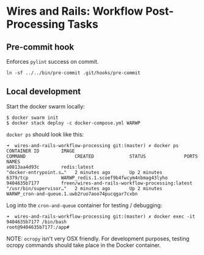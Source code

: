 # Wires and Rails: Workflow Post-Processing Tasks

## Pre-commit hook

Enforces `pylint` success on commit.

```
ln -sf ../../bin/pre-commit .git/hooks/pre-commit
```

## Local development

Start the docker swarm locally:

```
$ docker swarm init
$ docker stack deploy -c docker-compose.yml WARWP
```

`docker ps` should look like this:

```
➜  wires-and-rails-workflow-processing git:(master) ✗ docker ps
CONTAINER ID        IMAGE                                              COMMAND                  CREATED             STATUS              PORTS               NAMES
a0813aa4d93c        redis:latest                                       "docker-entrypoint.s…"   2 minutes ago       Up 2 minutes        6379/tcp            WARWP_redis.1.scoef9b4fwcym4nbmag43lyho
9404635b7177        freen/wires-and-rails-workflow-processing:latest   "/usr/bin/supervisor…"   2 minutes ago       Up 2 minutes                            WARWP_cron-and-queue.1.uwb2ruo7aoo74pucqgar7cxbn
```

Log into the `cron-and-queue` container for testing / debugging:

```
➜  wires-and-rails-workflow-processing git:(master) ✗ docker exec -it 9404635b7177 /bin/bash
root@9404635b7177:/app# 
```

NOTE: `ocropy` isn't very OSX friendly. For development purposes, testing ocropy commands should take place in the Docker container.
